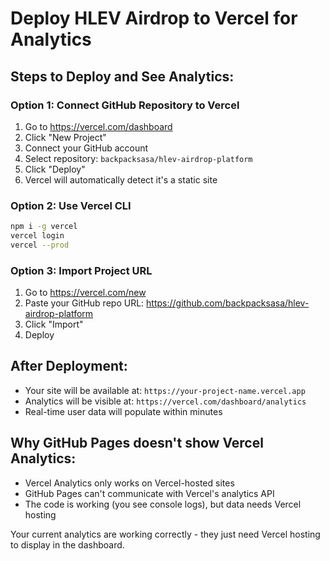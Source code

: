 # Deploy HLEV Airdrop to Vercel for Analytics

## Steps to Deploy and See Analytics:

### Option 1: Connect GitHub Repository to Vercel
1. Go to https://vercel.com/dashboard
2. Click "New Project"
3. Connect your GitHub account
4. Select repository: `backpacksasa/hlev-airdrop-platform`
5. Click "Deploy"
6. Vercel will automatically detect it's a static site

### Option 2: Use Vercel CLI
```bash
npm i -g vercel
vercel login
vercel --prod
```

### Option 3: Import Project URL
1. Go to https://vercel.com/new
2. Paste your GitHub repo URL: https://github.com/backpacksasa/hlev-airdrop-platform
3. Click "Import"
4. Deploy

## After Deployment:
- Your site will be available at: `https://your-project-name.vercel.app`
- Analytics will be visible at: `https://vercel.com/dashboard/analytics`
- Real-time user data will populate within minutes

## Why GitHub Pages doesn't show Vercel Analytics:
- Vercel Analytics only works on Vercel-hosted sites
- GitHub Pages can't communicate with Vercel's analytics API
- The code is working (you see console logs), but data needs Vercel hosting

Your current analytics are working correctly - they just need Vercel hosting to display in the dashboard.